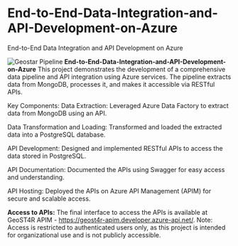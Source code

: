 # End-to-End-Data-Integration-and-API-Development-on-Azure
End-to-End Data Integration and API Development on Azure


![Geostar Pipeline](https://github.com/user-attachments/assets/fcd94c4a-a72c-4541-b3c9-fc2fe1ffd5cb)
**End-to-End-Data-Integration-and-API-Development-on-Azure**
This project demonstrates the development of a comprehensive data pipeline and API integration using Azure services. 
The pipeline extracts data from MongoDB, processes it, and makes it accessible via RESTful APIs.

Key Components:
Data Extraction: Leveraged Azure Data Factory to extract data from MongoDB using an API.

Data Transformation and Loading: Transformed and loaded the extracted data into a PostgreSQL database.

API Development: Designed and implemented RESTful APIs to access the data stored in PostgreSQL.

API Documentation: Documented the APIs using Swagger for easy access and understanding.

API Hosting: Deployed the APIs on Azure API Management (APIM) for secure and scalable access.

**Access to APIs:**
The final interface to access the APIs is available at GeoST4R APIM - https://geost4r-apim.developer.azure-api.net/.
Note: Access is restricted to authenticated users only, as this project is intended for organizational use and is not publicly accessible.

